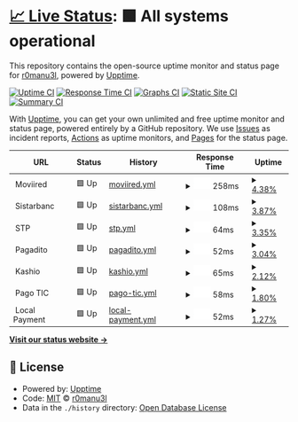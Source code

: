# [📈 Live Status](https://r0manu3l.github.io/partner-monitoring): <!--live status--> **🟩 All systems operational**

This repository contains the open-source uptime monitor and status page for [r0manu3l](https://r0manu3l.github.io/partner-monitoring), powered by [Upptime](https://github.com/upptime/upptime).

[![Uptime CI](https://github.com/r0manu3l/partner-monitoring/workflows/Uptime%20CI/badge.svg)](https://github.com/r0manu3l/partner-monitoring/actions?query=workflow%3A%22Uptime+CI%22)
[![Response Time CI](https://github.com/r0manu3l/partner-monitoring/workflows/Response%20Time%20CI/badge.svg)](https://github.com/r0manu3l/partner-monitoring/actions?query=workflow%3A%22Response+Time+CI%22)
[![Graphs CI](https://github.com/r0manu3l/partner-monitoring/workflows/Graphs%20CI/badge.svg)](https://github.com/r0manu3l/partner-monitoring/actions?query=workflow%3A%22Graphs+CI%22)
[![Static Site CI](https://github.com/r0manu3l/partner-monitoring/workflows/Static%20Site%20CI/badge.svg)](https://github.com/r0manu3l/partner-monitoring/actions?query=workflow%3A%22Static+Site+CI%22)
[![Summary CI](https://github.com/r0manu3l/partner-monitoring/workflows/Summary%20CI/badge.svg)](https://github.com/r0manu3l/partner-monitoring/actions?query=workflow%3A%22Summary+CI%22)

With [Upptime](https://upptime.js.org), you can get your own unlimited and free uptime monitor and status page, powered entirely by a GitHub repository. We use [Issues](https://github.com/r0manu3l/partner-monitoring/issues) as incident reports, [Actions](https://github.com/r0manu3l/partner-monitoring/actions) as uptime monitors, and [Pages](https://r0manu3l.github.io/partner-monitoring) for the status page.

<!--start: status pages-->
<!-- This summary is generated by Upptime (https://github.com/upptime/upptime) -->
<!-- Do not edit this manually, your changes will be overwritten -->
<!-- prettier-ignore -->
| URL | Status | History | Response Time | Uptime |
| --- | ------ | ------- | ------------- | ------ |
| <img alt="" src="https://icons.duckduckgo.com/ip3/null.ico" height="13"> Moviired | 🟩 Up | [moviired.yml](https://github.com/r0manu3l/partner-monitoring/commits/HEAD/history/moviired.yml) | <details><summary><img alt="Response time graph" src="./graphs/moviired/response-time-week.png" height="20"> 258ms</summary><br><a href="https://r0manu3l.github.io/partner-monitoring/history/moviired"><img alt="Response time 258" src="https://img.shields.io/endpoint?url=https%3A%2F%2Fraw.githubusercontent.com%2Fr0manu3l%2Fpartner-monitoring%2FHEAD%2Fapi%2Fmoviired%2Fresponse-time.json"></a><br><a href="https://r0manu3l.github.io/partner-monitoring/history/moviired"><img alt="24-hour response time 258" src="https://img.shields.io/endpoint?url=https%3A%2F%2Fraw.githubusercontent.com%2Fr0manu3l%2Fpartner-monitoring%2FHEAD%2Fapi%2Fmoviired%2Fresponse-time-day.json"></a><br><a href="https://r0manu3l.github.io/partner-monitoring/history/moviired"><img alt="7-day response time 258" src="https://img.shields.io/endpoint?url=https%3A%2F%2Fraw.githubusercontent.com%2Fr0manu3l%2Fpartner-monitoring%2FHEAD%2Fapi%2Fmoviired%2Fresponse-time-week.json"></a><br><a href="https://r0manu3l.github.io/partner-monitoring/history/moviired"><img alt="30-day response time 258" src="https://img.shields.io/endpoint?url=https%3A%2F%2Fraw.githubusercontent.com%2Fr0manu3l%2Fpartner-monitoring%2FHEAD%2Fapi%2Fmoviired%2Fresponse-time-month.json"></a><br><a href="https://r0manu3l.github.io/partner-monitoring/history/moviired"><img alt="1-year response time 258" src="https://img.shields.io/endpoint?url=https%3A%2F%2Fraw.githubusercontent.com%2Fr0manu3l%2Fpartner-monitoring%2FHEAD%2Fapi%2Fmoviired%2Fresponse-time-year.json"></a></details> | <details><summary><a href="https://r0manu3l.github.io/partner-monitoring/history/moviired">4.38%</a></summary><a href="https://r0manu3l.github.io/partner-monitoring/history/moviired"><img alt="All-time uptime 4.38%" src="https://img.shields.io/endpoint?url=https%3A%2F%2Fraw.githubusercontent.com%2Fr0manu3l%2Fpartner-monitoring%2FHEAD%2Fapi%2Fmoviired%2Fuptime.json"></a><br><a href="https://r0manu3l.github.io/partner-monitoring/history/moviired"><img alt="24-hour uptime 4.38%" src="https://img.shields.io/endpoint?url=https%3A%2F%2Fraw.githubusercontent.com%2Fr0manu3l%2Fpartner-monitoring%2FHEAD%2Fapi%2Fmoviired%2Fuptime-day.json"></a><br><a href="https://r0manu3l.github.io/partner-monitoring/history/moviired"><img alt="7-day uptime 4.38%" src="https://img.shields.io/endpoint?url=https%3A%2F%2Fraw.githubusercontent.com%2Fr0manu3l%2Fpartner-monitoring%2FHEAD%2Fapi%2Fmoviired%2Fuptime-week.json"></a><br><a href="https://r0manu3l.github.io/partner-monitoring/history/moviired"><img alt="30-day uptime 4.38%" src="https://img.shields.io/endpoint?url=https%3A%2F%2Fraw.githubusercontent.com%2Fr0manu3l%2Fpartner-monitoring%2FHEAD%2Fapi%2Fmoviired%2Fuptime-month.json"></a><br><a href="https://r0manu3l.github.io/partner-monitoring/history/moviired"><img alt="1-year uptime 4.38%" src="https://img.shields.io/endpoint?url=https%3A%2F%2Fraw.githubusercontent.com%2Fr0manu3l%2Fpartner-monitoring%2FHEAD%2Fapi%2Fmoviired%2Fuptime-year.json"></a></details>
| <img alt="" src="https://icons.duckduckgo.com/ip3/null.ico" height="13"> Sistarbanc | 🟩 Up | [sistarbanc.yml](https://github.com/r0manu3l/partner-monitoring/commits/HEAD/history/sistarbanc.yml) | <details><summary><img alt="Response time graph" src="./graphs/sistarbanc/response-time-week.png" height="20"> 108ms</summary><br><a href="https://r0manu3l.github.io/partner-monitoring/history/sistarbanc"><img alt="Response time 108" src="https://img.shields.io/endpoint?url=https%3A%2F%2Fraw.githubusercontent.com%2Fr0manu3l%2Fpartner-monitoring%2FHEAD%2Fapi%2Fsistarbanc%2Fresponse-time.json"></a><br><a href="https://r0manu3l.github.io/partner-monitoring/history/sistarbanc"><img alt="24-hour response time 108" src="https://img.shields.io/endpoint?url=https%3A%2F%2Fraw.githubusercontent.com%2Fr0manu3l%2Fpartner-monitoring%2FHEAD%2Fapi%2Fsistarbanc%2Fresponse-time-day.json"></a><br><a href="https://r0manu3l.github.io/partner-monitoring/history/sistarbanc"><img alt="7-day response time 108" src="https://img.shields.io/endpoint?url=https%3A%2F%2Fraw.githubusercontent.com%2Fr0manu3l%2Fpartner-monitoring%2FHEAD%2Fapi%2Fsistarbanc%2Fresponse-time-week.json"></a><br><a href="https://r0manu3l.github.io/partner-monitoring/history/sistarbanc"><img alt="30-day response time 108" src="https://img.shields.io/endpoint?url=https%3A%2F%2Fraw.githubusercontent.com%2Fr0manu3l%2Fpartner-monitoring%2FHEAD%2Fapi%2Fsistarbanc%2Fresponse-time-month.json"></a><br><a href="https://r0manu3l.github.io/partner-monitoring/history/sistarbanc"><img alt="1-year response time 108" src="https://img.shields.io/endpoint?url=https%3A%2F%2Fraw.githubusercontent.com%2Fr0manu3l%2Fpartner-monitoring%2FHEAD%2Fapi%2Fsistarbanc%2Fresponse-time-year.json"></a></details> | <details><summary><a href="https://r0manu3l.github.io/partner-monitoring/history/sistarbanc">3.87%</a></summary><a href="https://r0manu3l.github.io/partner-monitoring/history/sistarbanc"><img alt="All-time uptime 3.87%" src="https://img.shields.io/endpoint?url=https%3A%2F%2Fraw.githubusercontent.com%2Fr0manu3l%2Fpartner-monitoring%2FHEAD%2Fapi%2Fsistarbanc%2Fuptime.json"></a><br><a href="https://r0manu3l.github.io/partner-monitoring/history/sistarbanc"><img alt="24-hour uptime 3.87%" src="https://img.shields.io/endpoint?url=https%3A%2F%2Fraw.githubusercontent.com%2Fr0manu3l%2Fpartner-monitoring%2FHEAD%2Fapi%2Fsistarbanc%2Fuptime-day.json"></a><br><a href="https://r0manu3l.github.io/partner-monitoring/history/sistarbanc"><img alt="7-day uptime 3.87%" src="https://img.shields.io/endpoint?url=https%3A%2F%2Fraw.githubusercontent.com%2Fr0manu3l%2Fpartner-monitoring%2FHEAD%2Fapi%2Fsistarbanc%2Fuptime-week.json"></a><br><a href="https://r0manu3l.github.io/partner-monitoring/history/sistarbanc"><img alt="30-day uptime 3.87%" src="https://img.shields.io/endpoint?url=https%3A%2F%2Fraw.githubusercontent.com%2Fr0manu3l%2Fpartner-monitoring%2FHEAD%2Fapi%2Fsistarbanc%2Fuptime-month.json"></a><br><a href="https://r0manu3l.github.io/partner-monitoring/history/sistarbanc"><img alt="1-year uptime 3.87%" src="https://img.shields.io/endpoint?url=https%3A%2F%2Fraw.githubusercontent.com%2Fr0manu3l%2Fpartner-monitoring%2FHEAD%2Fapi%2Fsistarbanc%2Fuptime-year.json"></a></details>
| <img alt="" src="https://icons.duckduckgo.com/ip3/null.ico" height="13"> STP | 🟩 Up | [stp.yml](https://github.com/r0manu3l/partner-monitoring/commits/HEAD/history/stp.yml) | <details><summary><img alt="Response time graph" src="./graphs/stp/response-time-week.png" height="20"> 64ms</summary><br><a href="https://r0manu3l.github.io/partner-monitoring/history/stp"><img alt="Response time 64" src="https://img.shields.io/endpoint?url=https%3A%2F%2Fraw.githubusercontent.com%2Fr0manu3l%2Fpartner-monitoring%2FHEAD%2Fapi%2Fstp%2Fresponse-time.json"></a><br><a href="https://r0manu3l.github.io/partner-monitoring/history/stp"><img alt="24-hour response time 64" src="https://img.shields.io/endpoint?url=https%3A%2F%2Fraw.githubusercontent.com%2Fr0manu3l%2Fpartner-monitoring%2FHEAD%2Fapi%2Fstp%2Fresponse-time-day.json"></a><br><a href="https://r0manu3l.github.io/partner-monitoring/history/stp"><img alt="7-day response time 64" src="https://img.shields.io/endpoint?url=https%3A%2F%2Fraw.githubusercontent.com%2Fr0manu3l%2Fpartner-monitoring%2FHEAD%2Fapi%2Fstp%2Fresponse-time-week.json"></a><br><a href="https://r0manu3l.github.io/partner-monitoring/history/stp"><img alt="30-day response time 64" src="https://img.shields.io/endpoint?url=https%3A%2F%2Fraw.githubusercontent.com%2Fr0manu3l%2Fpartner-monitoring%2FHEAD%2Fapi%2Fstp%2Fresponse-time-month.json"></a><br><a href="https://r0manu3l.github.io/partner-monitoring/history/stp"><img alt="1-year response time 64" src="https://img.shields.io/endpoint?url=https%3A%2F%2Fraw.githubusercontent.com%2Fr0manu3l%2Fpartner-monitoring%2FHEAD%2Fapi%2Fstp%2Fresponse-time-year.json"></a></details> | <details><summary><a href="https://r0manu3l.github.io/partner-monitoring/history/stp">3.35%</a></summary><a href="https://r0manu3l.github.io/partner-monitoring/history/stp"><img alt="All-time uptime 3.35%" src="https://img.shields.io/endpoint?url=https%3A%2F%2Fraw.githubusercontent.com%2Fr0manu3l%2Fpartner-monitoring%2FHEAD%2Fapi%2Fstp%2Fuptime.json"></a><br><a href="https://r0manu3l.github.io/partner-monitoring/history/stp"><img alt="24-hour uptime 3.35%" src="https://img.shields.io/endpoint?url=https%3A%2F%2Fraw.githubusercontent.com%2Fr0manu3l%2Fpartner-monitoring%2FHEAD%2Fapi%2Fstp%2Fuptime-day.json"></a><br><a href="https://r0manu3l.github.io/partner-monitoring/history/stp"><img alt="7-day uptime 3.35%" src="https://img.shields.io/endpoint?url=https%3A%2F%2Fraw.githubusercontent.com%2Fr0manu3l%2Fpartner-monitoring%2FHEAD%2Fapi%2Fstp%2Fuptime-week.json"></a><br><a href="https://r0manu3l.github.io/partner-monitoring/history/stp"><img alt="30-day uptime 3.35%" src="https://img.shields.io/endpoint?url=https%3A%2F%2Fraw.githubusercontent.com%2Fr0manu3l%2Fpartner-monitoring%2FHEAD%2Fapi%2Fstp%2Fuptime-month.json"></a><br><a href="https://r0manu3l.github.io/partner-monitoring/history/stp"><img alt="1-year uptime 3.35%" src="https://img.shields.io/endpoint?url=https%3A%2F%2Fraw.githubusercontent.com%2Fr0manu3l%2Fpartner-monitoring%2FHEAD%2Fapi%2Fstp%2Fuptime-year.json"></a></details>
| <img alt="" src="https://icons.duckduckgo.com/ip3/null.ico" height="13"> Pagadito | 🟩 Up | [pagadito.yml](https://github.com/r0manu3l/partner-monitoring/commits/HEAD/history/pagadito.yml) | <details><summary><img alt="Response time graph" src="./graphs/pagadito/response-time-week.png" height="20"> 52ms</summary><br><a href="https://r0manu3l.github.io/partner-monitoring/history/pagadito"><img alt="Response time 52" src="https://img.shields.io/endpoint?url=https%3A%2F%2Fraw.githubusercontent.com%2Fr0manu3l%2Fpartner-monitoring%2FHEAD%2Fapi%2Fpagadito%2Fresponse-time.json"></a><br><a href="https://r0manu3l.github.io/partner-monitoring/history/pagadito"><img alt="24-hour response time 52" src="https://img.shields.io/endpoint?url=https%3A%2F%2Fraw.githubusercontent.com%2Fr0manu3l%2Fpartner-monitoring%2FHEAD%2Fapi%2Fpagadito%2Fresponse-time-day.json"></a><br><a href="https://r0manu3l.github.io/partner-monitoring/history/pagadito"><img alt="7-day response time 52" src="https://img.shields.io/endpoint?url=https%3A%2F%2Fraw.githubusercontent.com%2Fr0manu3l%2Fpartner-monitoring%2FHEAD%2Fapi%2Fpagadito%2Fresponse-time-week.json"></a><br><a href="https://r0manu3l.github.io/partner-monitoring/history/pagadito"><img alt="30-day response time 52" src="https://img.shields.io/endpoint?url=https%3A%2F%2Fraw.githubusercontent.com%2Fr0manu3l%2Fpartner-monitoring%2FHEAD%2Fapi%2Fpagadito%2Fresponse-time-month.json"></a><br><a href="https://r0manu3l.github.io/partner-monitoring/history/pagadito"><img alt="1-year response time 52" src="https://img.shields.io/endpoint?url=https%3A%2F%2Fraw.githubusercontent.com%2Fr0manu3l%2Fpartner-monitoring%2FHEAD%2Fapi%2Fpagadito%2Fresponse-time-year.json"></a></details> | <details><summary><a href="https://r0manu3l.github.io/partner-monitoring/history/pagadito">3.04%</a></summary><a href="https://r0manu3l.github.io/partner-monitoring/history/pagadito"><img alt="All-time uptime 3.04%" src="https://img.shields.io/endpoint?url=https%3A%2F%2Fraw.githubusercontent.com%2Fr0manu3l%2Fpartner-monitoring%2FHEAD%2Fapi%2Fpagadito%2Fuptime.json"></a><br><a href="https://r0manu3l.github.io/partner-monitoring/history/pagadito"><img alt="24-hour uptime 3.04%" src="https://img.shields.io/endpoint?url=https%3A%2F%2Fraw.githubusercontent.com%2Fr0manu3l%2Fpartner-monitoring%2FHEAD%2Fapi%2Fpagadito%2Fuptime-day.json"></a><br><a href="https://r0manu3l.github.io/partner-monitoring/history/pagadito"><img alt="7-day uptime 3.04%" src="https://img.shields.io/endpoint?url=https%3A%2F%2Fraw.githubusercontent.com%2Fr0manu3l%2Fpartner-monitoring%2FHEAD%2Fapi%2Fpagadito%2Fuptime-week.json"></a><br><a href="https://r0manu3l.github.io/partner-monitoring/history/pagadito"><img alt="30-day uptime 3.04%" src="https://img.shields.io/endpoint?url=https%3A%2F%2Fraw.githubusercontent.com%2Fr0manu3l%2Fpartner-monitoring%2FHEAD%2Fapi%2Fpagadito%2Fuptime-month.json"></a><br><a href="https://r0manu3l.github.io/partner-monitoring/history/pagadito"><img alt="1-year uptime 3.04%" src="https://img.shields.io/endpoint?url=https%3A%2F%2Fraw.githubusercontent.com%2Fr0manu3l%2Fpartner-monitoring%2FHEAD%2Fapi%2Fpagadito%2Fuptime-year.json"></a></details>
| <img alt="" src="https://icons.duckduckgo.com/ip3/null.ico" height="13"> Kashio | 🟩 Up | [kashio.yml](https://github.com/r0manu3l/partner-monitoring/commits/HEAD/history/kashio.yml) | <details><summary><img alt="Response time graph" src="./graphs/kashio/response-time-week.png" height="20"> 65ms</summary><br><a href="https://r0manu3l.github.io/partner-monitoring/history/kashio"><img alt="Response time 65" src="https://img.shields.io/endpoint?url=https%3A%2F%2Fraw.githubusercontent.com%2Fr0manu3l%2Fpartner-monitoring%2FHEAD%2Fapi%2Fkashio%2Fresponse-time.json"></a><br><a href="https://r0manu3l.github.io/partner-monitoring/history/kashio"><img alt="24-hour response time 65" src="https://img.shields.io/endpoint?url=https%3A%2F%2Fraw.githubusercontent.com%2Fr0manu3l%2Fpartner-monitoring%2FHEAD%2Fapi%2Fkashio%2Fresponse-time-day.json"></a><br><a href="https://r0manu3l.github.io/partner-monitoring/history/kashio"><img alt="7-day response time 65" src="https://img.shields.io/endpoint?url=https%3A%2F%2Fraw.githubusercontent.com%2Fr0manu3l%2Fpartner-monitoring%2FHEAD%2Fapi%2Fkashio%2Fresponse-time-week.json"></a><br><a href="https://r0manu3l.github.io/partner-monitoring/history/kashio"><img alt="30-day response time 65" src="https://img.shields.io/endpoint?url=https%3A%2F%2Fraw.githubusercontent.com%2Fr0manu3l%2Fpartner-monitoring%2FHEAD%2Fapi%2Fkashio%2Fresponse-time-month.json"></a><br><a href="https://r0manu3l.github.io/partner-monitoring/history/kashio"><img alt="1-year response time 65" src="https://img.shields.io/endpoint?url=https%3A%2F%2Fraw.githubusercontent.com%2Fr0manu3l%2Fpartner-monitoring%2FHEAD%2Fapi%2Fkashio%2Fresponse-time-year.json"></a></details> | <details><summary><a href="https://r0manu3l.github.io/partner-monitoring/history/kashio">2.12%</a></summary><a href="https://r0manu3l.github.io/partner-monitoring/history/kashio"><img alt="All-time uptime 2.12%" src="https://img.shields.io/endpoint?url=https%3A%2F%2Fraw.githubusercontent.com%2Fr0manu3l%2Fpartner-monitoring%2FHEAD%2Fapi%2Fkashio%2Fuptime.json"></a><br><a href="https://r0manu3l.github.io/partner-monitoring/history/kashio"><img alt="24-hour uptime 2.12%" src="https://img.shields.io/endpoint?url=https%3A%2F%2Fraw.githubusercontent.com%2Fr0manu3l%2Fpartner-monitoring%2FHEAD%2Fapi%2Fkashio%2Fuptime-day.json"></a><br><a href="https://r0manu3l.github.io/partner-monitoring/history/kashio"><img alt="7-day uptime 2.12%" src="https://img.shields.io/endpoint?url=https%3A%2F%2Fraw.githubusercontent.com%2Fr0manu3l%2Fpartner-monitoring%2FHEAD%2Fapi%2Fkashio%2Fuptime-week.json"></a><br><a href="https://r0manu3l.github.io/partner-monitoring/history/kashio"><img alt="30-day uptime 2.12%" src="https://img.shields.io/endpoint?url=https%3A%2F%2Fraw.githubusercontent.com%2Fr0manu3l%2Fpartner-monitoring%2FHEAD%2Fapi%2Fkashio%2Fuptime-month.json"></a><br><a href="https://r0manu3l.github.io/partner-monitoring/history/kashio"><img alt="1-year uptime 2.12%" src="https://img.shields.io/endpoint?url=https%3A%2F%2Fraw.githubusercontent.com%2Fr0manu3l%2Fpartner-monitoring%2FHEAD%2Fapi%2Fkashio%2Fuptime-year.json"></a></details>
| <img alt="" src="https://icons.duckduckgo.com/ip3/null.ico" height="13"> Pago TIC | 🟩 Up | [pago-tic.yml](https://github.com/r0manu3l/partner-monitoring/commits/HEAD/history/pago-tic.yml) | <details><summary><img alt="Response time graph" src="./graphs/pago-tic/response-time-week.png" height="20"> 58ms</summary><br><a href="https://r0manu3l.github.io/partner-monitoring/history/pago-tic"><img alt="Response time 58" src="https://img.shields.io/endpoint?url=https%3A%2F%2Fraw.githubusercontent.com%2Fr0manu3l%2Fpartner-monitoring%2FHEAD%2Fapi%2Fpago-tic%2Fresponse-time.json"></a><br><a href="https://r0manu3l.github.io/partner-monitoring/history/pago-tic"><img alt="24-hour response time 58" src="https://img.shields.io/endpoint?url=https%3A%2F%2Fraw.githubusercontent.com%2Fr0manu3l%2Fpartner-monitoring%2FHEAD%2Fapi%2Fpago-tic%2Fresponse-time-day.json"></a><br><a href="https://r0manu3l.github.io/partner-monitoring/history/pago-tic"><img alt="7-day response time 58" src="https://img.shields.io/endpoint?url=https%3A%2F%2Fraw.githubusercontent.com%2Fr0manu3l%2Fpartner-monitoring%2FHEAD%2Fapi%2Fpago-tic%2Fresponse-time-week.json"></a><br><a href="https://r0manu3l.github.io/partner-monitoring/history/pago-tic"><img alt="30-day response time 58" src="https://img.shields.io/endpoint?url=https%3A%2F%2Fraw.githubusercontent.com%2Fr0manu3l%2Fpartner-monitoring%2FHEAD%2Fapi%2Fpago-tic%2Fresponse-time-month.json"></a><br><a href="https://r0manu3l.github.io/partner-monitoring/history/pago-tic"><img alt="1-year response time 58" src="https://img.shields.io/endpoint?url=https%3A%2F%2Fraw.githubusercontent.com%2Fr0manu3l%2Fpartner-monitoring%2FHEAD%2Fapi%2Fpago-tic%2Fresponse-time-year.json"></a></details> | <details><summary><a href="https://r0manu3l.github.io/partner-monitoring/history/pago-tic">1.80%</a></summary><a href="https://r0manu3l.github.io/partner-monitoring/history/pago-tic"><img alt="All-time uptime 1.80%" src="https://img.shields.io/endpoint?url=https%3A%2F%2Fraw.githubusercontent.com%2Fr0manu3l%2Fpartner-monitoring%2FHEAD%2Fapi%2Fpago-tic%2Fuptime.json"></a><br><a href="https://r0manu3l.github.io/partner-monitoring/history/pago-tic"><img alt="24-hour uptime 1.80%" src="https://img.shields.io/endpoint?url=https%3A%2F%2Fraw.githubusercontent.com%2Fr0manu3l%2Fpartner-monitoring%2FHEAD%2Fapi%2Fpago-tic%2Fuptime-day.json"></a><br><a href="https://r0manu3l.github.io/partner-monitoring/history/pago-tic"><img alt="7-day uptime 1.80%" src="https://img.shields.io/endpoint?url=https%3A%2F%2Fraw.githubusercontent.com%2Fr0manu3l%2Fpartner-monitoring%2FHEAD%2Fapi%2Fpago-tic%2Fuptime-week.json"></a><br><a href="https://r0manu3l.github.io/partner-monitoring/history/pago-tic"><img alt="30-day uptime 1.80%" src="https://img.shields.io/endpoint?url=https%3A%2F%2Fraw.githubusercontent.com%2Fr0manu3l%2Fpartner-monitoring%2FHEAD%2Fapi%2Fpago-tic%2Fuptime-month.json"></a><br><a href="https://r0manu3l.github.io/partner-monitoring/history/pago-tic"><img alt="1-year uptime 1.80%" src="https://img.shields.io/endpoint?url=https%3A%2F%2Fraw.githubusercontent.com%2Fr0manu3l%2Fpartner-monitoring%2FHEAD%2Fapi%2Fpago-tic%2Fuptime-year.json"></a></details>
| <img alt="" src="https://icons.duckduckgo.com/ip3/null.ico" height="13"> Local Payment | 🟩 Up | [local-payment.yml](https://github.com/r0manu3l/partner-monitoring/commits/HEAD/history/local-payment.yml) | <details><summary><img alt="Response time graph" src="./graphs/local-payment/response-time-week.png" height="20"> 52ms</summary><br><a href="https://r0manu3l.github.io/partner-monitoring/history/local-payment"><img alt="Response time 52" src="https://img.shields.io/endpoint?url=https%3A%2F%2Fraw.githubusercontent.com%2Fr0manu3l%2Fpartner-monitoring%2FHEAD%2Fapi%2Flocal-payment%2Fresponse-time.json"></a><br><a href="https://r0manu3l.github.io/partner-monitoring/history/local-payment"><img alt="24-hour response time 52" src="https://img.shields.io/endpoint?url=https%3A%2F%2Fraw.githubusercontent.com%2Fr0manu3l%2Fpartner-monitoring%2FHEAD%2Fapi%2Flocal-payment%2Fresponse-time-day.json"></a><br><a href="https://r0manu3l.github.io/partner-monitoring/history/local-payment"><img alt="7-day response time 52" src="https://img.shields.io/endpoint?url=https%3A%2F%2Fraw.githubusercontent.com%2Fr0manu3l%2Fpartner-monitoring%2FHEAD%2Fapi%2Flocal-payment%2Fresponse-time-week.json"></a><br><a href="https://r0manu3l.github.io/partner-monitoring/history/local-payment"><img alt="30-day response time 52" src="https://img.shields.io/endpoint?url=https%3A%2F%2Fraw.githubusercontent.com%2Fr0manu3l%2Fpartner-monitoring%2FHEAD%2Fapi%2Flocal-payment%2Fresponse-time-month.json"></a><br><a href="https://r0manu3l.github.io/partner-monitoring/history/local-payment"><img alt="1-year response time 52" src="https://img.shields.io/endpoint?url=https%3A%2F%2Fraw.githubusercontent.com%2Fr0manu3l%2Fpartner-monitoring%2FHEAD%2Fapi%2Flocal-payment%2Fresponse-time-year.json"></a></details> | <details><summary><a href="https://r0manu3l.github.io/partner-monitoring/history/local-payment">1.27%</a></summary><a href="https://r0manu3l.github.io/partner-monitoring/history/local-payment"><img alt="All-time uptime 1.27%" src="https://img.shields.io/endpoint?url=https%3A%2F%2Fraw.githubusercontent.com%2Fr0manu3l%2Fpartner-monitoring%2FHEAD%2Fapi%2Flocal-payment%2Fuptime.json"></a><br><a href="https://r0manu3l.github.io/partner-monitoring/history/local-payment"><img alt="24-hour uptime 1.27%" src="https://img.shields.io/endpoint?url=https%3A%2F%2Fraw.githubusercontent.com%2Fr0manu3l%2Fpartner-monitoring%2FHEAD%2Fapi%2Flocal-payment%2Fuptime-day.json"></a><br><a href="https://r0manu3l.github.io/partner-monitoring/history/local-payment"><img alt="7-day uptime 1.27%" src="https://img.shields.io/endpoint?url=https%3A%2F%2Fraw.githubusercontent.com%2Fr0manu3l%2Fpartner-monitoring%2FHEAD%2Fapi%2Flocal-payment%2Fuptime-week.json"></a><br><a href="https://r0manu3l.github.io/partner-monitoring/history/local-payment"><img alt="30-day uptime 1.27%" src="https://img.shields.io/endpoint?url=https%3A%2F%2Fraw.githubusercontent.com%2Fr0manu3l%2Fpartner-monitoring%2FHEAD%2Fapi%2Flocal-payment%2Fuptime-month.json"></a><br><a href="https://r0manu3l.github.io/partner-monitoring/history/local-payment"><img alt="1-year uptime 1.27%" src="https://img.shields.io/endpoint?url=https%3A%2F%2Fraw.githubusercontent.com%2Fr0manu3l%2Fpartner-monitoring%2FHEAD%2Fapi%2Flocal-payment%2Fuptime-year.json"></a></details>

<!--end: status pages-->

[**Visit our status website →**](https://r0manu3l.github.io/partner-monitoring)

## 📄 License

- Powered by: [Upptime](https://github.com/upptime/upptime)
- Code: [MIT](./LICENSE) © [r0manu3l](https://r0manu3l.github.io/partner-monitoring)
- Data in the `./history` directory: [Open Database License](https://opendatacommons.org/licenses/odbl/1-0/)
